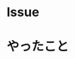 # Issue

<!-- PRと対応するチケットのIssue番号を書いてください -->
<!-- 例：#12-->

# やったこと

<!-- 変更内容について大まかな概要を書いてください -->
